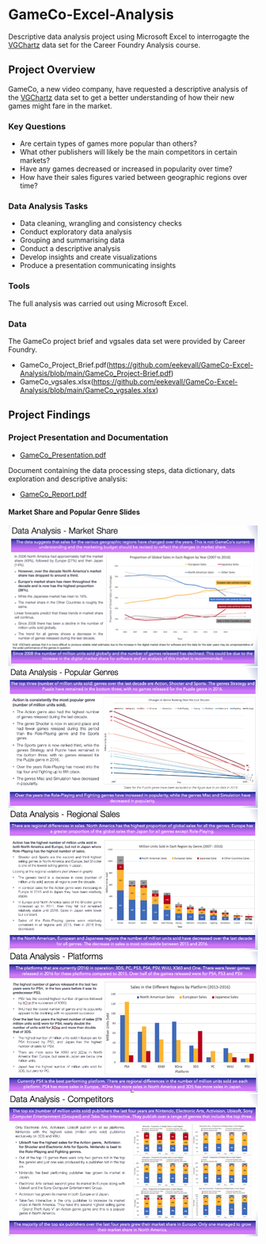 # GameCo-Excel-Analysis
Descriptive data analysis project using Microsoft Excel to interrogagte the [VGChartz](http://www.vgchartz.com/) data set for the Career Foundry Analysis course.

## Project Overview
GameCo, a new video company, have requested a descriptive analysis of the [VGChartz](http://www.vgchartz.com/) data set to get a better understanding of how their new games might fare in the market.

### Key Questions 
* Are certain types of games more popular than others?
* What other publishers will likely be the main competitors in certain markets?
* Have any games decreased or increased in popularity over time?
* How have their sales figures varied between geographic regions over time?

### Data Analysis Tasks
* Data cleaning, wrangling and consistency checks
* Conduct exploratory data analysis
* Grouping and summarising data
* Conduct a descriptive analysis
* Develop insights and create visualizations 
* Produce a presentation communicating insights 

### Tools

The full analysis was carried out using Microsoft Excel.

### Data

The GameCo project brief and vgsales data set were provided by Career Foundry.
*  GameCo_Project_Brief.pdf(https://github.com/eekevall/GameCo-Excel-Analysis/blob/main/GameCo_Project-Brief.pdf)
*  GameCo_vgsales.xlsx(https://github.com/eekevall/GameCo-Excel-Analysis/blob/main/GameCo_vgsales.xlsx)

 ## Project Findings
 
 ### Project Presentation and Documentation
* [GameCo_Presentation.pdf](https://github.com/eekevall/GameCo-Excel-Analysis/blob/main/GameCo_Presentation.pdf)

Document containing the data processing steps, data dictionary, dats exploration and descriptive analysis:
*  [GameCo_Report.pdf](https://github.com/eekevall/GameCo-Excel-Analysis/blob/main/GameCo_Report.pdf)

#### Market Share and Popular Genre Slides
![GameCo_Market_Share.png](https://github.com/eekevall/GameCo-Excel-Analysis/blob/main/GameCo_Market_Share.png)
![GameCo_Popular_Genres.png](https://github.com/eekevall/GameCo-Excel-Analysis/blob/main/GameCo_Popular_Genres.png)
![GameCo_Regional_Sales.png](https://github.com/eekevall/GameCo-Excel-Analysis/blob/main/GameCo_Regional_Sales.png)
![GameCo_Platforms.png](https://github.com/eekevall/GameCo-Excel-Analysis/blob/main/GameCo_Platform.png)
![GameCo_Competitors.png](https://github.com/eekevall/GameCo-Excel-Analysis/blob/main/GameCo_Competitors.png)





 
